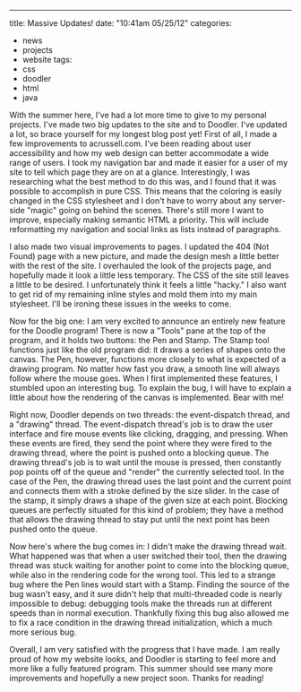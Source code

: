 ---
title: Massive Updates!
date: "10:41am 05/25/12"
categories:
  - news
  - projects
  - website
tags:
  - css
  - doodler
  - html
  - java

With the summer here, I've had a lot more time to give to my personal projects.
I've made two big updates to the site and to Doodler. I've updated a lot, so
brace yourself for my longest blog post yet! First of all, I made a few
improvements to acrussell.com. I've been reading about user accessibility and
how my web design can better accommodate a wide range of users. I took my
navigation bar and made it easier for a user of my site to tell which page they
are on at a glance. Interestingly, I was researching what the best method to do
this was, and I found that it was possible to accomplish in pure CSS. This
means that the coloring is easily changed in the CSS stylesheet and I don't
have to worry about any server-side "magic" going on behind the scenes. There's
still more I want to improve, especially making semantic HTML a priority. This
will include reformatting my navigation and social links as lists instead of
paragraphs.

I also made two visual improvements to pages. I updated the 404 (Not Found)
page with a new picture, and made the design mesh a little better with the rest
of the site. I overhauled the look of the projects page, and hopefully made it
look a little less temporary. The CSS of the site still leaves a little to be
desired. I unfortunately think it feels a little "hacky." I also want to get
rid of my remaining inline styles and mold them into my main stylesheet. I'll
be ironing these issues in the weeks to come.

Now for the big one: I am very excited to announce an entirely new feature for
the Doodle program! There is now a "Tools" pane at the top of the program, and
it holds two buttons: the Pen and Stamp. The Stamp tool functions just like the
old program did: it draws a series of shapes onto the canvas. The Pen, however,
functions more closely to what is expected of a drawing program. No matter how
fast you draw, a smooth line will always follow where the mouse goes. When I
first implemented these features, I stumbled upon an interesting bug. To
explain the bug, I will have to explain a little about how the rendering of the
canvas is implemented. Bear with me!

Right now, Doodler depends on two threads: the event-dispatch thread, and a
"drawing" thread. The event-dispatch thread's job is to draw the user interface
and fire mouse events like clicking, dragging, and pressing. When these events
are fired, they send the point where they were fired to the drawing thread,
where the point is pushed onto a blocking queue. The drawing thread's job is to
wait until the mouse is pressed, then constantly pop points off of the queue
and "render" the currently selected tool. In the case of the Pen, the drawing
thread uses the last point and the current point and connects them with a
stroke defined by the size slider. In the case of the stamp, it simply draws a
shape of the given size at each point. Blocking queues are perfectly situated
for this kind of problem; they have a method that allows the drawing thread to
stay put until the next point has been pushed onto the queue.

Now here's where the bug comes in: I didn't make the drawing thread wait. What
happened was that when a user switched their tool, then the drawing thread was
stuck waiting for another point to come into the blocking queue, while also in
the rendering code for the wrong tool.  This led to a strange bug where the Pen
lines would start with a Stamp. Finding the source of the bug wasn't easy, and
it sure didn't help that multi-threaded code is nearly impossible to debug:
debugging tools make the threads run at different speeds than in normal
execution. Thankfully fixing this bug also allowed me to fix a race condition
in the drawing thread initialization, which a much more serious bug.

Overall, I am very satisfied with the progress that I have made. I am really
proud of how my website looks, and Doodler is starting to feel more and more
like a fully featured program. This summer should see many more improvements
and hopefully a new project soon. Thanks for reading!
